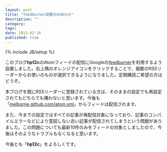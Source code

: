 ```yaml
---
layout: post
title: "feedburner設置のお知らせ"
description: ""
category: 
tags: 
date: 2013-02-16
published: true
---
```

{% include JB/setup %}

このブログ**hp12c**のAtomフィードの配信にGoogleの[feedburner](http://feedburner.google.com/fb/a/myfeeds 'My Feeds')を利用するよう設置しました。右上隅のオレンジアイコンをクリックすることで、複数のRSSリーダーからお使いのものが選択できるようになりました。定期購読ご希望の方はどうぞ。

本ブログを既にRSSリーダーに登録されている方は、そのままの設定でも再設定されてもどちらでも構わないと思います。今後も「[melborne.github.com/atom.xml](http://melborne.github.com/atom.xml 'melborne.github.com/atom.xml')」からフィードは配信されます。

また、今までの設定ではすべての記事が再配信対象になっており、記事のコンパイルエラーなどにより意図しない古い記事が配信されてしまうという問題がありました。この問題についても最新10件のみをフィードの対象としましたので、今後はそのようなトラブルもなくなると思います。

今後とも「**hp12c**」をよろしくです。


